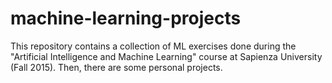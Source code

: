 # machine-learning-projects

This repository contains a collection of ML exercises done during the "Artificial Intelligence and Machine Learning" course at Sapienza University (Fall 2015). Then, there are some personal projects.
